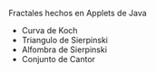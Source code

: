 Fractales hechos en Applets de Java
- Curva de Koch
- Triangulo de Sierpinski
- Alfombra de Sierpinski
- Conjunto de Cantor
